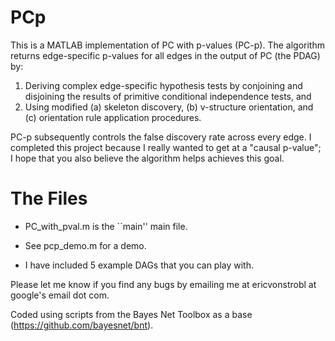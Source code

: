 # PCp

This is a MATLAB implementation of PC with p-values (PC-p). The algorithm returns edge-specific p-values for all edges in the output of PC (the PDAG) by:

1. Deriving complex edge-specific hypothesis tests by conjoining and disjoining the results of primitive conditional independence tests, and
2. Using modified (a) skeleton discovery, (b) v-structure orientation, and (c) orientation rule application procedures. 

PC-p subsequently controls the false discovery rate across every edge. I completed this project because I really wanted to get at a "causal p-value"; I hope that you also believe the algorithm helps achieves this goal.

# The Files

- PC_with_pval.m is the ``main'' main file.

- See pcp_demo.m for a demo.

- I have included 5 example DAGs that you can play with.

Please let me know if you find any bugs by emailing me at ericvonstrobl at google's email dot com.

Coded using scripts from the Bayes Net Toolbox as a base (https://github.com/bayesnet/bnt).
